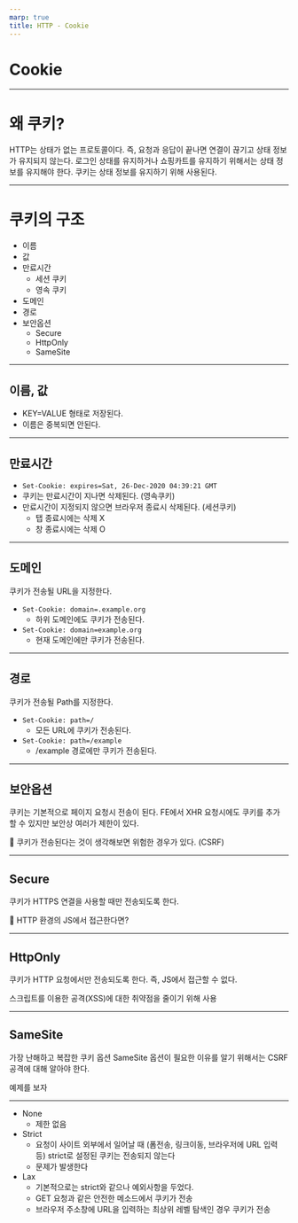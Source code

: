 ```yaml
---
marp: true
title: HTTP - Cookie
---
```


# Cookie

---

# 왜 쿠키?

HTTP는 상태가 없는 프로토콜이다.
즉, 요청과 응답이 끝나면 연결이 끊기고 상태 정보가 유지되지 않는다.
로그인 상태를 유지하거나 쇼핑카트를 유지하기 위해서는 상태 정보를 유지해야 한다.
쿠키는 상태 정보를 유지하기 위해 사용된다.

---

# 쿠키의 구조

- 이름
- 값
- 만료시간
  - 세션 쿠키
  - 영속 쿠키
- 도메인
- 경로
- 보안옵션
  - Secure
  - HttpOnly
  - SameSite

---

## 이름, 값

- KEY=VALUE 형태로 저장된다.
- 이름은 중복되면 안된다.

---

## 만료시간

- `Set-Cookie: expires=Sat, 26-Dec-2020 04:39:21 GMT`
- 쿠키는 만료시간이 지나면 삭제된다. (영속쿠키)
- 만료시간이 지정되지 않으면 브라우저 종료시 삭제된다. (세션쿠키)
  - 탭 종료시에는 삭제 X
  - 창 종료시에는 삭제 O

---

## 도메인
쿠키가 전송될 URL을 지정한다.

- `Set-Cookie: domain=.example.org`
  - 하위 도메인에도 쿠키가 전송된다.
- `Set-Cookie: domain=example.org`
  - 현재 도메인에만 쿠키가 전송된다.

---

## 경로
쿠키가 전송될 Path를 지정한다.

- `Set-Cookie: path=/`
  - 모든 URL에 쿠키가 전송된다.
- `Set-Cookie: path=/example`
  - /example 경로에만 쿠키가 전송된다.

---

## 보안옵션
쿠키는 기본적으로 페이지 요청시 전송이 된다.
FE에서 XHR 요청시에도 쿠키를 추가 할 수 있지만 보안상 여러가 제한이 있다.  

🤔 쿠키가 전송된다는 것이 생각해보면 위험한 경우가 있다. (CSRF)

---

## Secure
쿠키가 HTTPS 연결을 사용할 때만 전송되도록 한다.

🤔 HTTP 환경의 JS에서 접근한다면?

---

## HttpOnly

쿠키가 HTTP 요청에서만 전송되도록 한다. 즉, JS에서 접근할 수 없다.

스크립트를 이용한 공격(XSS)에 대한 취약점을 줄이기 위해 사용

---

## SameSite

가장 난해하고 복잡한 쿠키 옵션
SameSite 옵션이 필요한 이유를 알기 위해서는 CSRF 공격에 대해 알아야 한다.

예제를 보자

---

- None
  - 제한 없음
- Strict
  - 요청이 사이트 외부에서 일어날 때 (폼전송, 링크이동, 브라우저에 URL 입력 등) strict로 설정된 쿠키는 전송되지 않는다
  - 문제가 발생한다
- Lax
  - 기본적으로는 strict와 같으나 예외사항을 두었다. 
  - GET 요청과 같은 안전한 메소드에서 쿠키가 전송
  - 브라우저 주소창에 URL을 입력하는 최상위 레벨 탐색인 경우 쿠키가 전송
